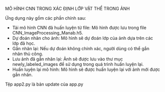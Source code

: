MÔ HÌNH CNN TRONG XÁC ĐỊNH LỚP VẬT THỂ TRONG ẢNH

Ứng dụng này gồm các phần chính sau:

- Tải mô hình CNN đã huấn luyện từ file: Mô hình được lưu trong file CNN_ImageProcessing_Manab.h5.
- Dự đoán nhãn cho ảnh: Mô hình sẽ dự đoán lớp của ảnh dựa trên các lớp đã học.
- Gắn nhãn lại: Nếu dự đoán không chính xác, người dùng có thể gắn nhãn thủ công.
- Lưu ảnh đã gắn nhãn lại: Ảnh sẽ được lưu vào thư mục newly_labeled_images để sử dụng trong quá trình huấn luyện lại.
- Huấn luyện lại mô hình: Mô hình sẽ được huấn luyện lại với ảnh mới được gắn nhãn.
  
Tệp app2.py là bản update của app.py

